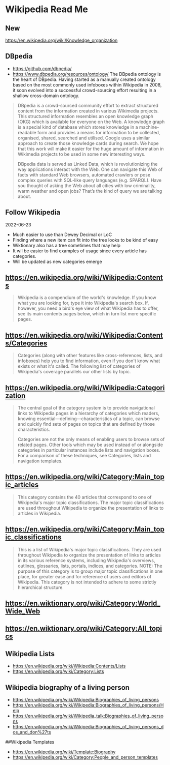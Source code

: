 # Wikipedia Read Me

## New

https://en.wikipedia.org/wiki/Knowledge_organization

## DBpedia

* https://github.com/dbpedia/
* https://www.dbpedia.org/resources/ontology/
The DBpedia ontology is the heart of DBpedia. Having started as a manually created ontology based on the most commonly used infoboxes within Wikipedia in 2008, it soon evolved into a successful crowd-sourcing effort resulting in a shallow cross-domain ontology.

>DBpedia is a crowd-sourced community effort to extract structured content from the information created in various Wikimedia projects. This structured information resembles an open knowledge graph (OKG) which is available for everyone on the Web. A knowledge graph is a special kind of database which stores knowledge in a machine-readable form and provides a means for information to be collected, organised, shared, searched and utilised. Google uses a similar approach to create those knowledge cards during search. We hope that this work will make it easier for the huge amount of information in Wikimedia projects to be used in some new interesting ways.
>
>DBpedia data is served as Linked Data, which is revolutionizing the way applications interact with the Web. One can navigate this Web of facts with standard Web browsers, automated crawlers or pose complex queries with SQL-like query languages (e.g. SPARQL). Have you thought of asking the Web about all cities with low criminality, warm weather and open jobs? That’s the kind of query we are talking about.

## Follow Wikipedia

2022-06-23

* Much easier to use than Dewey Decimal or LoC
* Finding where a new item can fit into the tree looks to be kind of easy
* Wiktionary also has a tree sometimes that may help
* It wil be easier to find examples of usage since every article has categories.
* Will be updated as new categories emerge


## https://en.wikipedia.org/wiki/Wikipedia:Contents

> Wikipedia is a compendium of the world's knowledge. If you know what you are looking for, type it into Wikipedia's search box. If, however, you need a bird's eye view of what Wikipedia has to offer, see its main contents pages below, which in turn list more specific pages.


## https://en.wikipedia.org/wiki/Wikipedia:Contents/Categories

> Categories (along with other features like cross-references, lists, and infoboxes) help you to find information, even if you don't know what exists or what it's called. The following list of categories of Wikipedia's coverage parallels our other lists by topic.

## https://en.wikipedia.org/wiki/Wikipedia:Categorization

>The central goal of the category system is to provide navigational links to Wikipedia pages in a hierarchy of categories which readers, knowing essential—defining—characteristics of a topic, can browse and quickly find sets of pages on topics that are defined by those characteristics.
>
>Categories are not the only means of enabling users to browse sets of related pages. Other tools which may be used instead of or alongside categories in particular instances include lists and navigation boxes. For a comparison of these techniques, see Categories, lists and navigation templates.

## https://en.wikipedia.org/wiki/Category:Main_topic_articles

> This category contains the 40 articles that correspond to one of Wikipedia's major topic classifications. The major topic classifications are used throughout Wikipedia to organize the presentation of links to articles in Wikipedia.

## https://en.wikipedia.org/wiki/Category:Main_topic_classifications

> This is a list of Wikipedia's major topic classifications. They are used throughout Wikipedia to organize the presentation of links to articles in its various reference systems, including Wikipedia's overviews, outlines, glossaries, lists, portals, indices, and categories. NOTE: The purpose of this category is to group major topic classifications in one place, for greater ease and for reference of users and editors of Wikipedia. This category is not intended to adhere to some strictly hierarchical structure.

## https://en.wiktionary.org/wiki/Category:World_Wide_Web

## https://en.wiktionary.org/wiki/Category:All_topics

## Wikipedia Lists

* https://en.wikipedia.org/wiki/Wikipedia:Contents/Lists
* https://en.wikipedia.org/wiki/Category:Lists


## Wikipedia biography of a living person

* https://en.wikipedia.org/wiki/Wikipedia:Biographies_of_living_persons
* https://en.wikipedia.org/wiki/Wikipedia:Biographies_of_living_persons/Help
* https://en.wikipedia.org/wiki/Wikipedia_talk:Biographies_of_living_persons
* https://en.wikipedia.org/wiki/Wikipedia:Biographies_of_living_persons_dos_and_don%27ts

##Wikipedia Templates

* https://en.wikipedia.org/wiki/Template:Biography
* https://en.wikipedia.org/wiki/Category:People_and_person_templates
